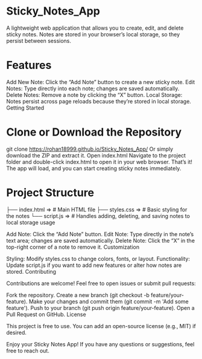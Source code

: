 
# Sticky_Notes_App

A lightweight web application that allows you to create, edit, and delete sticky notes. Notes are stored in your browser’s local storage, so they persist between sessions.

# Features

Add New Note: Click the “Add Note” button to create a new sticky note.
Edit Notes: Type directly into each note; changes are saved automatically.
Delete Notes: Remove a note by clicking the “X” button.
Local Storage: Notes persist across page reloads because they’re stored in local storage.
Getting Started

# Clone or Download the Repository
git clone https://rohan18999.github.io/Sticky_Notes_App/
Or simply download the ZIP and extract it.
Open index.html
Navigate to the project folder and double-click index.html to open it in your web browser.
That’s it! The app will load, and you can start creating sticky notes immediately.

# Project Structure
├── index.html  =>   # Main HTML file
├── styles.css  =>   # Basic styling for the notes
└── script.js   =>   # Handles adding, deleting, and saving notes to local storage usage


Add Note: Click the “Add Note” button.
Edit Note: Type directly in the note’s text area; changes are saved automatically.
Delete Note: Click the “X” in the top-right corner of a note to remove it.
Customization

Styling: Modify styles.css to change colors, fonts, or layout.
Functionality: Update script.js if you want to add new features or alter how notes are stored.
Contributing

Contributions are welcome! Feel free to open issues or submit pull requests:

Fork the repository.
Create a new branch (git checkout -b feature/your-feature).
Make your changes and commit them (git commit -m 'Add some feature').
Push to your branch (git push origin feature/your-feature).
Open a Pull Request on GitHub.
License

This project is free to use. You can add an open-source license (e.g., MIT) if desired.

Enjoy your Sticky Notes App! If you have any questions or suggestions, feel free to reach out.
